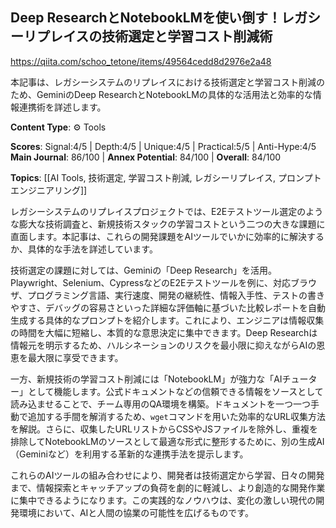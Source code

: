 ## Deep ResearchとNotebookLMを使い倒す！レガシーリプレイスの技術選定と学習コスト削減術

https://qiita.com/schoo_tetone/items/49564cedd8d2976e2a48

本記事は、レガシーシステムのリプレイスにおける技術選定と学習コスト削減のため、GeminiのDeep ResearchとNotebookLMの具体的な活用法と効率的な情報連携術を詳述します。

**Content Type**: ⚙️ Tools

**Scores**: Signal:4/5 | Depth:4/5 | Unique:4/5 | Practical:5/5 | Anti-Hype:4/5
**Main Journal**: 86/100 | **Annex Potential**: 84/100 | **Overall**: 84/100

**Topics**: [[AI Tools, 技術選定, 学習コスト削減, レガシーリプレイス, プロンプトエンジニアリング]]

レガシーシステムのリプレイスプロジェクトでは、E2Eテストツール選定のような膨大な技術調査と、新規技術スタックの学習コストという二つの大きな課題に直面します。本記事は、これらの開発課題をAIツールでいかに効率的に解決するか、具体的な手法を詳述しています。

技術選定の課題に対しては、Geminiの「Deep Research」を活用。Playwright、Selenium、CypressなどのE2Eテストツールを例に、対応ブラウザ、プログラミング言語、実行速度、開発の継続性、情報入手性、テストの書きやすさ、デバッグの容易さといった詳細な評価軸に基づいた比較レポートを自動生成する具体的なプロンプトを紹介します。これにより、エンジニアは情報収集の時間を大幅に短縮し、本質的な意思決定に集中できます。Deep Researchは情報元を明示するため、ハルシネーションのリスクを最小限に抑えながらAIの恩恵を最大限に享受できます。

一方、新規技術の学習コスト削減には「NotebookLM」が強力な「AIチューター」として機能します。公式ドキュメントなどの信頼できる情報をソースとして読み込ませることで、チーム専用のQA環境を構築。ドキュメントを一つ一つ手動で追加する手間を解消するため、`wget`コマンドを用いた効率的なURL収集方法を解説。さらに、収集したURLリストからCSSやJSファイルを除外し、重複を排除してNotebookLMのソースとして最適な形式に整形するために、別の生成AI（Geminiなど）を利用する革新的な連携手法を提示します。

これらのAIツールの組み合わせにより、開発者は技術選定から学習、日々の開発まで、情報探索とキャッチアップの負荷を劇的に軽減し、より創造的な開発作業に集中できるようになります。この実践的なノウハウは、変化の激しい現代の開発環境において、AIと人間の協業の可能性を広げるものです。